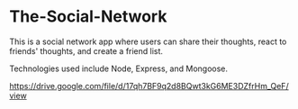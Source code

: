 # The-Social-Network

This is a social network app where users can share their thoughts, react to friends' thoughts, and 
create a friend list.

Technologies used include Node, Express, and Mongoose.

https://drive.google.com/file/d/17qh7BF9q2d8BQwt3kG6ME3DZfrHm_QeF/view
